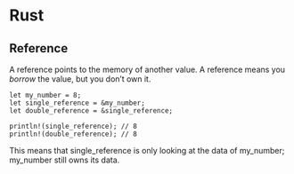 # Rust

## Reference

A reference points to the memory of another value. A reference means you _borrow_ the value, but you don’t own it. 

```
let my_number = 8;
let single_reference = &my_number;
let double_reference = &single_reference;

println!(single_reference); // 8
println!(double_reference); // 8
```

This means that single_reference is only looking at the data of my_number; my_number still owns its data.
